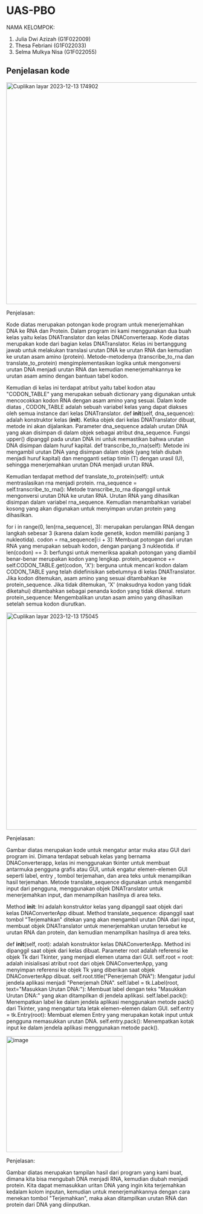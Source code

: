 # UAS-PBO

NAMA KELOMPOK:
1. Julia Dwi Azizah (G1F022009)
2. Thesa Febriani (G1F022033)
3. Selma Mulkya Nisa (G1F022055)



## Penjelasan kode

  <img width="587" alt="Cuplikan layar 2023-12-13 174902" src="https://github.com/ThesaFebriani/UAS_PBO_KEL/assets/147154548/a18949f6-a4b8-4f92-8486-f6c581b65057">

  
  Penjelasan:

  Kode diatas merupakan potongan kode program untuk menerjemahkan DNA ke RNA dan Protein. Dalam program ini kami  menggunakan dua buah kelas yaitu kelas DNATranslator dan kelas DNAConverteraap. Kode diatas merupakan kode dari bagian kelas DNATranslator. Kelas ini bertanggung jawab untuk melakukan translasi urutan DNA ke urutan RNA dan kemudian ke urutan asam amino (protein). Metode-metodenya (transcribe_to_rna dan translate_to_protein) mengimplementasikan logika untuk mengonversi urutan DNA menjadi urutan RNA dan kemudian menerjemahkannya ke urutan asam amino dengan bantuan tabel kodon.
  
  Kemudian di kelas ini terdapat atribut yaitu tabel kodon atau "CODON_TABLE" yang merupakan sebuah dictionary yang digunakan untuk mencocokkan kodon RNA dengan asam amino yang sesuai. Dalam kode diatas , CODON_TABLE adalah sebuah variabel kelas yang dapat diakses oleh semua instance dari kelas DNATranslator. def __init__(self, dna_sequence): adalah konstruktor kelas (__init__). Ketika objek dari kelas DNATranslator dibuat, metode ini akan dijalankan. Parameter dna_sequence adalah urutan DNA yang akan disimpan di dalam objek sebagai atribut dna_sequence. Fungsi upper() dipanggil pada urutan DNA ini untuk memastikan bahwa urutan DNA disimpan dalam huruf kapital. def transcribe_to_rna(self): Metode ini mengambil urutan DNA yang disimpan dalam objek (yang telah diubah menjadi huruf kapital) dan mengganti setiap timin (T) dengan urasil (U), sehingga menerjemahkan urutan DNA menjadi urutan RNA.

  Kemudian terdapat method def translate_to_protein(self): untuk mentraslasikan rna menjadi protein. rna_sequence = self.transcribe_to_rna(): Metode transcribe_to_rna dipanggil untuk mengonversi urutan DNA ke urutan RNA. Urutan RNA yang dihasilkan disimpan dalam variabel rna_sequence. Kemudian menambahkan variabel kosong yang akan digunakan untuk menyimpan urutan protein yang dihasilkan.

  for i in range(0, len(rna_sequence), 3): merupakan perulangan RNA dengan langkah sebesar 3 (karena dalam kode genetik, kodon memiliki panjang 3 nukleotida). 
  codon = rna_sequence[i:i + 3]: Membuat potongan dari urutan RNA yang merupakan sebuah kodon, dengan panjang 3 nukleotida. if len(codon) == 3: berfungsi untuk memeriksa apakah potongan yang diambil benar-benar merupakan kodon yang lengkap. protein_sequence += self.CODON_TABLE.get(codon, 'X'):  berguna untuk mencari kodon dalam CODON_TABLE yang telah didefinisikan sebelumnya di kelas DNATranslator. Jika kodon ditemukan, asam amino yang sesuai ditambahkan ke protein_sequence. Jika tidak ditemukan, 'X' (maksudnya kodon yang tidak diketahui) ditambahkan sebagai penanda kodon yang tidak dikenal. return protein_sequence: Mengembalikan urutan asam amino yang dihasilkan setelah semua kodon diurutkan.


  <img width="575" alt="Cuplikan layar 2023-12-13 175045" src="https://github.com/ThesaFebriani/UAS_PBO_KEL/assets/147154548/a4065ab9-e60f-40fd-ba04-370a0d6b8442">

  
  Penjelasan:

  Gambar diatas merupakan kode untuk mengatur antar muka atau GUI dari program ini. Dimana terdapat sebuah kelas yang bernama DNAConverterapp, kelas ini menggunakan tkinter untuk membuat antarmuka pengguna grafis atau GUI, untuk engatur elemen-elemen GUI seperti label, entry , tombol terjemahan, dan area teks untuk menampilkan hasil terjemahan. Metode translate_sequence digunakan untuk mengambil input dari pengguna, menggunakan objek DNATranslator untuk menerjemahkan input, dan menampilkan hasilnya di area teks.

  Method __init__: Ini adalah konstruktor kelas yang dipanggil saat objek dari kelas DNAConverterApp dibuat. Method translate_sequence:  dipanggil saat tombol "Terjemahkan" ditekan yang akan mengambil urutan DNA dari input, membuat objek DNATranslator untuk menerjemahkan urutan tersebut ke urutan RNA dan protein, dan kemudian menampilkan hasilnya di area teks.

  def __init__(self, root): adalah konstruktor kelas DNAConverterApp. Method ini dipanggil saat objek dari kelas dibuat. Parameter root adalah referensi ke objek Tk dari Tkinter, yang menjadi elemen utama dari GUI. self.root = root: adalah inisialisasi atribut root dari objek DNAConverterApp, yang menyimpan referensi ke objek Tk yang diberikan saat objek DNAConverterApp dibuat. self.root.title("Penerjemah DNA"): Mengatur judul jendela aplikasi menjadi "Penerjemah DNA". self.label = tk.Label(root, text="Masukkan Urutan DNA:"): Membuat label dengan teks "Masukkan Urutan DNA:" yang akan ditampilkan di jendela aplikasi. self.label.pack(): Menempatkan label ke dalam jendela aplikasi menggunakan metode pack() dari Tkinter, yang mengatur tata letak elemen-elemen dalam GUI. self.entry = tk.Entry(root): Membuat elemen Entry yang merupakan kotak input untuk pengguna memasukkan urutan DNA. self.entry.pack(): Menempatkan kotak input ke dalam jendela aplikasi menggunakan metode pack().


  <img width="307" alt="image" src="https://github.com/ThesaFebriani/UAS_PBO_KEL/assets/147154548/afe03354-07ec-4f6a-aff8-889c0e96d34c">

  Penjelasan:

  Gambar diatas merupakan tampilan hasil dari program yang kami buat, dimana kita bisa mengubah DNA menjadi RNA, kemudian diubah menjadi protein. Kita dapat memasukkan uritan DNA yang ingin kita terjemahkan kedalam kolom inputan, kemudian untuk menerjemahkannya dengan cara menekan tombol "Terjemahkan", maka akan ditampilkan urutan RNA dan protein dari DNA yang diinputkan.


